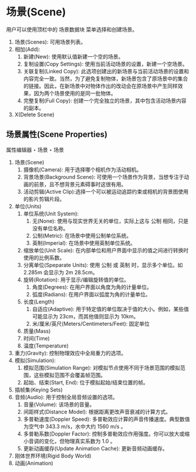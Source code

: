 # 场景(Scene)

用户可以使用顶栏中的 场景数据块 菜单选择和创建场景。


1. 场景(Scenes): 可用场景列表。
2. 相加(Add): 
    1. 新建(New): 使用默认值新建一个空的场景。
    2. 复制设置(Copy Settings): 使用当前活动场景的设置，新建一个空场景。
    3. 关联复制(Linked Copy): 此选项创建出的新场景与当前活动场景的设置和内容完全一致。当然，为了避免复制物体，新场景包含了原场景中的集合的链接。因此，在新场景中对物体作出的改动会在原场景中产生同样效果，因为两个场景使用的是同一批物体。
    4. 完整复制(Full Copy): 创建一个完全独立的场景，其中包含活动场景内容的副本。
3. X(Delete Scene)



## 场景属性(Scene Properties)

属性编辑器 ‣ 场景 ‣ 场景


1. 场景(Scene)
    1. 摄像机(Camera): 用于选择哪个相机作为活动相机。
    2. 背景场景(Background Scene): 可使用一个场景作为背景，当想专注于动画的前景，且不想背景元素碍事时这很有用。
    3. 活动剪辑(Active Clip):选择一个可以被运动追踪约束或相机的背景图使用的影片剪辑片段。
2. 单位(Units)
    1. 单位系统(Unit System):
        1. 无(None): 使用与现实世界无关的单位，实际上这与 公制 相同，只是没有单位名称。
        2. 公制(Metric): 在场景中使用公制单位系统。
        3. 英制(Imperial): 在场景中使用英制单位系统。
    2. 缩放单位(Unit Scale): 在内部单位和用户界面中显示的值之间进行转换时使用的比例系数。
    3. 分离单位(Speparate Units): 使用 公制 或 英制 时，显示多个单位。如 2.285m 会显示为 2m 28.5cm。
    4. 旋转(Rotation): 用于显示/编辑旋转值的单位。
        1. 角度(Degrees): 在用户界面以角度为角的计量单位。
        2. 弧度(Radians): 在用户界面以弧度为角的计量单位。
    5. 长度(Length)
        1. 自适应(Adaptive): 用于特定值的单位取决于值的大小。例如，某些值可能显示为 23cm，而其他值则显示为 10km。
        2. 米/厘米/英尺(Meters/Centimeters/Feet): 固定单位
    6. 质量(Mass)
    7. 时间(Time)
    8. 温度(Temperature)
3. 重力(Gravity): 控制物理效应中全局重力的选项。
4. 模拟(Simulation): 
    1. 模拟范围(Simulation Range): 对模拟节点使用不同于场景范围的模拟范围，这些模拟范围不会覆盖帧范围。
    2. 起始、结束(Start, End): 位于模拟起始/结束位置的帧。
5. 插帧集(Keying Sets)
6. 音频(Audio): 用于控制全局音频设置的选项。
    1. 音量(Volume): 该场景的音量。
    2. 间距样式(Distance Model): 根据距离更改声音衰减的计算方式。
    3. 多普勒速度(Doppler Speed): 多普勒效应计算的声音传播速度。典型数值为空气中 343.3 m/s，水中大约 1560 m/s 。
    4. 多普勒系数(Doppler Factor): 控制多普勒效应作用强度。你可以放大或缩小音调的变化，但物理真实系数为 1.0 。
    5. 更新动画缓存(Update Animation Cache): 更新音频动画缓存。
7. 刚体世界环境(Rigid Body World)
8. 动画(Animation)

